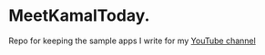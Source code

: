 # MeetKamalToday.

Repo for keeping the sample apps I write for my [YouTube channel](https://www.youtube.com/channel/UCDX3EbVm7cf7VhJun__GNyg)
